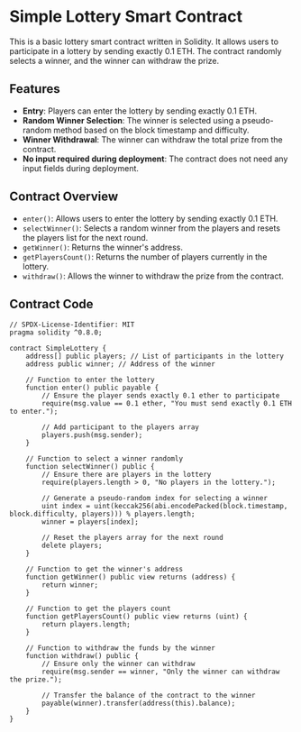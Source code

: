# Simple Lottery Smart Contract

This is a basic lottery smart contract written in Solidity. It allows users to participate in a lottery by sending exactly 0.1 ETH. The contract randomly selects a winner, and the winner can withdraw the prize.

## Features

- **Entry**: Players can enter the lottery by sending exactly 0.1 ETH.
- **Random Winner Selection**: The winner is selected using a pseudo-random method based on the block timestamp and difficulty.
- **Winner Withdrawal**: The winner can withdraw the total prize from the contract.
- **No input required during deployment**: The contract does not need any input fields during deployment.

## Contract Overview

- `enter()`: Allows users to enter the lottery by sending exactly 0.1 ETH.
- `selectWinner()`: Selects a random winner from the players and resets the players list for the next round.
- `getWinner()`: Returns the winner's address.
- `getPlayersCount()`: Returns the number of players currently in the lottery.
- `withdraw()`: Allows the winner to withdraw the prize from the contract.

## Contract Code

```solidity
// SPDX-License-Identifier: MIT
pragma solidity ^0.8.0;

contract SimpleLottery {
    address[] public players; // List of participants in the lottery
    address public winner; // Address of the winner

    // Function to enter the lottery
    function enter() public payable {
        // Ensure the player sends exactly 0.1 ether to participate
        require(msg.value == 0.1 ether, "You must send exactly 0.1 ETH to enter.");

        // Add participant to the players array
        players.push(msg.sender);
    }

    // Function to select a winner randomly
    function selectWinner() public {
        // Ensure there are players in the lottery
        require(players.length > 0, "No players in the lottery.");

        // Generate a pseudo-random index for selecting a winner
        uint index = uint(keccak256(abi.encodePacked(block.timestamp, block.difficulty, players))) % players.length;
        winner = players[index];

        // Reset the players array for the next round
        delete players;
    }

    // Function to get the winner's address
    function getWinner() public view returns (address) {
        return winner;
    }

    // Function to get the players count
    function getPlayersCount() public view returns (uint) {
        return players.length;
    }

    // Function to withdraw the funds by the winner
    function withdraw() public {
        // Ensure only the winner can withdraw
        require(msg.sender == winner, "Only the winner can withdraw the prize.");

        // Transfer the balance of the contract to the winner
        payable(winner).transfer(address(this).balance);
    }
}
